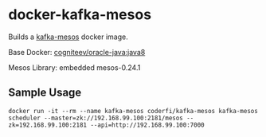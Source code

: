 # docker-kafka-mesos

Builds a [kafka-mesos](https://github.com/mesos/kafka/tree/master) docker image.

Base Docker: [cogniteev/oracle-java:java8](https://hub.docker.com/r/cogniteev/oracle-java)

Mesos Library: embedded mesos-0.24.1

## Sample Usage

    docker run -it --rm --name kafka-mesos coderfi/kafka-mesos kafka-mesos scheduler --master=zk://192.168.99.100:2181/mesos --zk=192.168.99.100:2181 --api=http://192.168.99.100:7000
